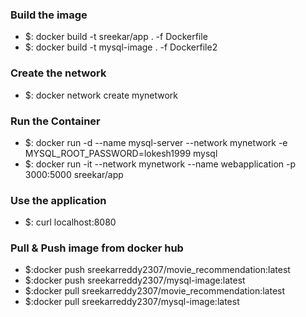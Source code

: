 <h3><b>Build the image</b></h3>
<ul>
<li>$: docker build -t sreekar/app . -f Dockerfile</li>
<li>$: docker build -t mysql-image . -f Dockerfile2</li>
</ul>
<h3><b>Create the network</b></h3>
<ul>
<li>$: docker network create mynetwork</li>
</ul>
<h3><b>Run the Container</b></h3>
<ul>
<li>$: docker run -d --name mysql-server --network mynetwork -e MYSQL_ROOT_PASSWORD=lokesh1999 mysql</li>
<li>$: docker run -it --network mynetwork --name webapplication -p 3000:5000 sreekar/app</li>
</ul>
<h3>Use the application</h3>
<ul>
<li>$: curl localhost:8080</li>
</ul>
<h3><b>Pull & Push image from docker hub</b></h3>
<ul>
<li>$:docker push sreekarreddy2307/movie_recommendation:latest</li>
<li>$:docker push sreekarreddy2307/mysql-image:latest</li>
<li>$:docker pull sreekarreddy2307/movie_recommendation:latest</li>
<li>$:docker pull sreekarreddy2307/mysql-image:latest</li>
</ul>
